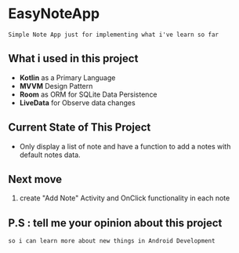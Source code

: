 # EasyNoteApp

```
Simple Note App just for implementing what i've learn so far
```
## What i used in this project

* **Kotlin** as a Primary Language
* **MVVM** Design Pattern
* **Room** as ORM for SQLite Data Persistence
* **LiveData** for Observe data changes

## Current State of This Project ##

* Only display a list of note and have a function to add a notes with default notes data.

## Next move ##
1. create "Add Note" Activity and OnClick functionality in each note

## P.S : tell me your opinion about this project
```
so i can learn more about new things in Android Development
```
